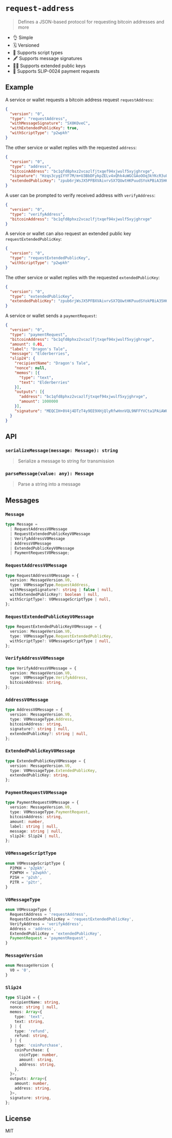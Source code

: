 # `request-address`

> Defines a JSON-based protocol for requesting bitcoin addresses and more

* 👌 Simple
* 🗓️ Versioned
* 🍡 Supports script types
* 🖋️ Supports message signatures
* 👩‍🚀 Supports extended public keys
* 💸 Supports SLIP-0024 payment requests

## Example

A service or wallet requests a bitcoin address request `requestAddress`:

```json
{
  "version": "0",
  "type": "requestAddress",
  "withMessageSignature": "SX0KOveC",
  "withExtendedPublicKey": true,
  "withScriptType": "p2wpkh"
}
```

The other service or wallet replies with the requested `address`:

```json
{
  "version": "0",
  "type": "address",
  "bitcoinAddress": "bc1qfd8phxz2vcazlfjtxqef94xjwulf5xyjghrxge",
  "signature": "Hzqs3cyg1YYF7M/m+U3BbDFykpZELv4xQhk4uWGCGAoOOq3kYKcR3uUzhXludmyEjQct7rAx3NxrWDBUmWcs/B8=",
  "extendedPublicKey": "zpub6rjWsJX5PFBXVAivrvSX7QUwtHKPuudSYokPBiA35H6g6ue4YaLPNQYhSkiL1G8zGAhQNuiMi15k4xMKBy4jHPj99uWDnKihRuvGDycEGiD"
}
```

A user can be prompted to verify received address with `verifyAddress`:

```json
{
  "version": "0",
  "type": "verifyAddress",
  "bitcoinAddress": "bc1qfd8phxz2vcazlfjtxqef94xjwulf5xyjghrxge"
}
```

A service or wallet can also request an extended public key `requestExtendedPublicKey`:

```json
{
  "version": "0",
  "type": "requestExtendedPublicKey",
  "withScriptType": "p2wpkh"
}
```

The other service or wallet replies with the requested `extendedPublicKey`:

```json
{
  "version": "0",
  "type": "extendedPublicKey",
  "extendedPublicKey": "zpub6rjWsJX5PFBXVAivrvSX7QUwtHKPuudSYokPBiA35H6g6ue4YaLPNQYhSkiL1G8zGAhQNuiMi15k4xMKBy4jHPj99uWDnKihRuvGDycEGiD"
}
```

A service or wallet sends a `paymentRequest`:

```json
{
  "version": "0",
  "type": "paymentRequest",
  "bitcoinAddress": "bc1qfd8phxz2vcazlfjtxqef94xjwulf5xyjghrxge",
  "amount": 0.01,
  "label": "Dragon's Tale",
  "message": "Elderberries",
  "slip24": {
    "recipientName": "Dragon's Tale",
    "nonce": null,
    "memos": [{
      "type": "text",
      "text": "Elderberries"
    }],
    "outputs": [{
      "address": "bc1qfd8phxz2vcazlfjtxqef94xjwulf5xyjghrxge",
      "amount": 1000000
    }],
    "signature": "MEQCIH+0V4j4DTzT4y9EE9XHjQlyRfwHnnVQL9NFFYVCta1PAiAW0mlS4YtDzNzwJ0gR8ApKzdIKmSBKzClnxyFFp84oig=="
  }
}
```

## API

### `serializeMessage(message: Message): string`

> Serialize a message to string for transmission

### `parseMessage(value: any): Message`

> Parse a string into a message

## Messages

### `Message`

```ts
type Message =
  | RequestAddressV0Message
  | RequestExtendedPublicKeyV0Message
  | VerifyAddressV0Message
  | AddressV0Message
  | ExtendedPublicKeyV0Message
  | PaymentRequestV0Message;
```

### `RequestAddressV0Message`

```ts
type RequestAddressV0Message = {
  version: MessageVersion.V0,
  type: V0MessageType.RequestAddress,
  withMessageSignature?: string | false | null,
  withExtendedPublicKey?: boolean | null,
  withScriptType?: V0MessageScriptType | null,
};
```

### `RequestExtendedPublicKeyV0Message`

```ts
type RequestExtendedPublicKeyV0Message = {
  version: MessageVersion.V0,
  type: V0MessageType.RequestExtendedPublicKey,
  withScriptType?: V0MessageScriptType | null,
};
```

### `VerifyAddressV0Message`

```ts
type VerifyAddressV0Message = {
  version: MessageVersion.V0,
  type: V0MessageType.VerifyAddress,
  bitcoinAddress: string,
};
```

### `AddressV0Message`

```ts
type AddressV0Message = {
  version: MessageVersion.V0,
  type: V0MessageType.Address,
  bitcoinAddress: string,
  signature?: string | null,
  extendedPublicKey?: string | null,
};
```

### `ExtendedPublicKeyV0Message`

```ts
type ExtendedPublicKeyV0Message = {
  version: MessageVersion.V0,
  type: V0MessageType.ExtendedPublicKey,
  extendedPublicKey: string,
};
```

### `PaymentRequestV0Message`

```ts
type PaymentRequestV0Message = {
  version: MessageVersion.V0,
  type: V0MessageType.PaymentRequest,
  bitcoinAddress: string,
  amount: number,
  label: string | null,
  message: string | null,
  slip24: Slip24 | null,
};
```

### `V0MessageScriptType`

```ts
enum V0MessageScriptType {
  P2PKH = 'p2pkh',
  P2WPKH = 'p2wpkh',
  P2SH = 'p2sh',
  P2TR = 'p2tr',
}
```

### `V0MessageType`

```ts
enum V0MessageType {
  RequestAddress = 'requestAddress',
  RequestExtendedPublicKey = 'requestExtendedPublicKey',
  VerifyAddress = 'verifyAddress',
  Address = 'address',
  ExtendedPublicKey = 'extendedPublicKey',
  PaymentRequest = 'paymentRequest',
}
```

### `MessageVersion`

```ts
enum MessageVersion {
  V0 = '0',
}
```

### `Slip24`

```ts
type Slip24 = {
  recipientName: string,
  nonce: string | null,
  memos: Array<{
    type: 'text',
    text: string,
  } | {
    type: 'refund',
    refund: string,
  } | {
    type: 'coinPurchase',
    coinPurchase: {
      coinType: number,
      amount: string,
      address: string,
    },
  }>,
  outputs: Array<{
    amount: number,
    address: string,
  }>,
  signature: string,
};
```

## License

MIT

